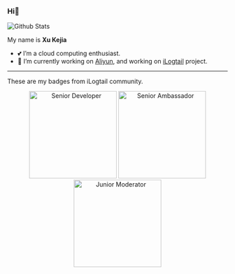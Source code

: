 ### Hi👋

<!--
**messixukejia/messixukejia** is a ✨ _special_ ✨ repository because its `README.md` (this file) appears on your GitHub profile.

Here are some ideas to get you started:

- 🔭 I’m currently working on ...
- 🌱 I’m currently learning ...
- 👯 I’m looking to collaborate on ...
- 🤔 I’m looking for help with ...
- 💬 Ask me about ...
- 📫 How to reach me: ...
- 😄 Pronouns: ...
- ⚡ Fun fact: ...
-->

![Github Stats](https://github-readme-stats.vercel.app/api?username=messixukejia&show_icons=true)

My name is **Xu Kejia**

- 💕 I’m a cloud computing enthusiast.
- 🔭 I’m currently working on [Aliyun](https://www.aliyun.com/), and working on [iLogtail](https://github.com/alibaba/ilogtail) project.

---

These are my badges from iLogtail community.

<p align="center">
  <!-- 高级开发者 -->
  <a href="https://github.com/alibaba/ilogtail/blob/main/docs/cn/contributing/achievement.md#senior-developer"><img alt="Senior Developer" width="200" height="200" src="https://ilogtail-community-edition.oss-cn-shanghai.aliyuncs.com/images/contributing/achievement/Sr.Dev.png" /></a>
  <!-- 高级布道师 -->
  <a href="https://github.com/alibaba/ilogtail/blob/main/docs/cn/contributing/achievement.md#senior-ambassador"><img alt="Senior Ambassador" width="200" height="200" src="https://ilogtail-community-edition.oss-cn-shanghai.aliyuncs.com/images/contributing/achievement/Sr.Amb.png" /></a>
  <!-- 初级答题王 -->
  <a href="https://github.com/alibaba/ilogtail/blob/main/docs/cn/contributing/achievement.md#junior-moderator"><img alt="Junior Moderator" width="200" height="200" src="https://ilogtail-community-edition.oss-cn-shanghai.aliyuncs.com/images/contributing/achievement/Jr.Mod.png" /></a>
</p>
